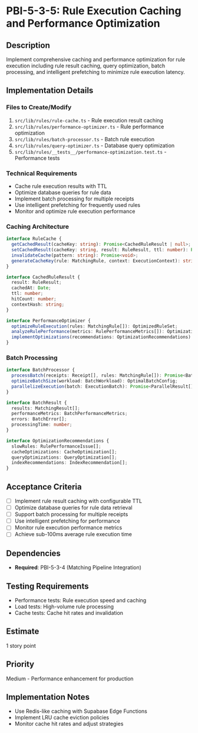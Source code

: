 # PBI-5-3-5: Rule Execution Caching and Performance Optimization

## Description

Implement comprehensive caching and performance optimization for rule execution
including rule result caching, query optimization, batch processing, and
intelligent prefetching to minimize rule execution latency.

## Implementation Details

### Files to Create/Modify

1. `src/lib/rules/rule-cache.ts` - Rule execution result caching
2. `src/lib/rules/performance-optimizer.ts` - Rule performance optimization
3. `src/lib/rules/batch-processor.ts` - Batch rule execution
4. `src/lib/rules/query-optimizer.ts` - Database query optimization
5. `src/lib/rules/__tests__/performance-optimization.test.ts` - Performance tests

### Technical Requirements

- Cache rule execution results with TTL
- Optimize database queries for rule data
- Implement batch processing for multiple receipts
- Use intelligent prefetching for frequently used rules
- Monitor and optimize rule execution performance

### Caching Architecture

```typescript
interface RuleCache {
  getCachedResult(cacheKey: string): Promise<CachedRuleResult | null>;
  setCachedResult(cacheKey: string, result: RuleResult, ttl: number): Promise<void>;
  invalidateCache(pattern: string): Promise<void>;
  generateCacheKey(rule: MatchingRule, context: ExecutionContext): string;
}

interface CachedRuleResult {
  result: RuleResult;
  cachedAt: Date;
  ttl: number;
  hitCount: number;
  contextHash: string;
}

interface PerformanceOptimizer {
  optimizeRuleExecution(rules: MatchingRule[]): OptimizedRuleSet;
  analyzeRulePerformance(metrics: RulePerformanceMetrics[]): OptimizationRecommendations;
  implementOptimizations(recommendations: OptimizationRecommendations): Promise<void>;
}
```

### Batch Processing

```typescript
interface BatchProcessor {
  processBatch(receipts: Receipt[], rules: MatchingRule[]): Promise<BatchResult>;
  optimizeBatchSize(workload: BatchWorkload): OptimalBatchConfig;
  parallelizeExecution(batch: ExecutionBatch): Promise<ParallelResult[]>;
}

interface BatchResult {
  results: MatchingResult[];
  performanceMetrics: BatchPerformanceMetrics;
  errors: BatchError[];
  processingTime: number;
}

interface OptimizationRecommendations {
  slowRules: RulePerformanceIssue[];
  cacheOptimizations: CacheOptimization[];
  queryOptimizations: QueryOptimization[];
  indexRecommendations: IndexRecommendation[];
}
```

## Acceptance Criteria

- [ ] Implement rule result caching with configurable TTL
- [ ] Optimize database queries for rule data retrieval
- [ ] Support batch processing for multiple receipts
- [ ] Use intelligent prefetching for performance
- [ ] Monitor rule execution performance metrics
- [ ] Achieve sub-100ms average rule execution time

## Dependencies

- **Required**: PBI-5-3-4 (Matching Pipeline Integration)

## Testing Requirements

- Performance tests: Rule execution speed and caching
- Load tests: High-volume rule processing
- Cache tests: Cache hit rates and invalidation

## Estimate

1 story point

## Priority

Medium - Performance enhancement for production

## Implementation Notes

- Use Redis-like caching with Supabase Edge Functions
- Implement LRU cache eviction policies
- Monitor cache hit rates and adjust strategies
